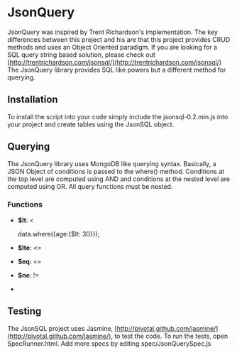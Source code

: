 JsonQuery
=========

JsonQuery was inspired by Trent Richardson's implementation. The key differences between this project
and his are that this project provides CRUD methods and uses an Object Oriented paradigm. If you
are looking for a SQL query string based solution, please check out 
[http://trentrichardson.com/jsonsql/](http://trentrichardson.com/jsonsql/) The JsonQuery library
provides SQL like powers but a different method for querying.

Installation
------------

To install the script into your code simply include the jsonsql-0.2.min.js into your project and
create tables using the JsonSQL object.

Querying
--------

The JsonQuery library uses MongoDB like querying syntax. Basically, a JSON Object of conditions is
passed to the where() method. Conditions at the top level are computed using AND and conditions at
the nested level are computed using OR. All query functions must be nested.

### Functions

* **$lt**: <

	data.where({age:{$lt: 30}});

* **$lte**: <=
* **$eq**: ==
* **$ne**: !=
* 

Testing
-------

The JsonSQL project uses Jasmine, 
[http://pivotal.github.com/jasmine/](http://pivotal.github.com/jasmine/), to test the code. To run
the tests, open SpecRunner.html. Add more specs by editing spec/JsonQuerySpec.js